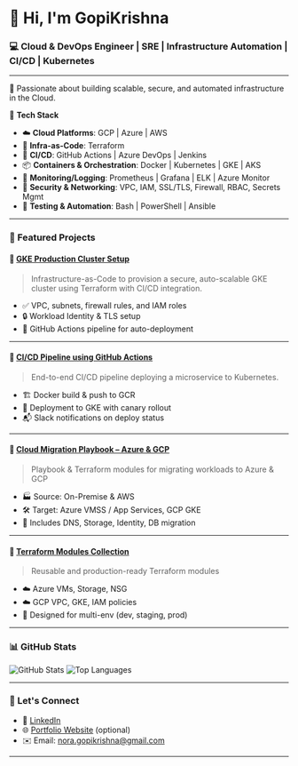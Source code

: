 # 👋 Hi, I'm GopiKrishna  
### 💻 Cloud & DevOps Engineer | SRE | Infrastructure Automation | CI/CD | Kubernetes

---

🚀 Passionate about building scalable, secure, and automated infrastructure in the Cloud.

🔧 **Tech Stack**  
- ☁️ **Cloud Platforms**: GCP | Azure | AWS  
- 🧱 **Infra-as-Code**: Terraform  
- 🔄 **CI/CD**: GitHub Actions | Azure DevOps | Jenkins
- 📦 **Containers & Orchestration**: Docker | Kubernetes | GKE | AKS  
- 📡 **Monitoring/Logging**: Prometheus | Grafana | ELK | Azure Monitor  
- 🔐 **Security & Networking**: VPC, IAM, SSL/TLS, Firewall, RBAC, Secrets Mgmt
- 🧪 **Testing & Automation**: Bash | PowerShell | Ansible  

---

### 📂 Featured Projects

#### 🔹 [GKE Production Cluster Setup](https://github.com/gopikrishnanora/gke-prod-cluster)
> Infrastructure-as-Code to provision a secure, auto-scalable GKE cluster using Terraform with CI/CD integration.

- ✅ VPC, subnets, firewall rules, and IAM roles
- 🔒 Workload Identity & TLS setup
- 🔁 GitHub Actions pipeline for auto-deployment

---

#### 🔹 [CI/CD Pipeline using GitHub Actions](https://github.com/gopikrishnanora/github-actions-cicd)
> End-to-end CI/CD pipeline deploying a microservice to Kubernetes.

- 🏗️ Docker build & push to GCR
- 🚀 Deployment to GKE with canary rollout
- 📬 Slack notifications on deploy status

---

#### 🔹 [Cloud Migration Playbook – Azure & GCP](https://github.com/gopikrishnanora/cloud-migration-playbook)
> Playbook & Terraform modules for migrating workloads to Azure & GCP

- 🏭 Source: On-Premise & AWS  
- 🛠️ Target: Azure VMSS / App Services, GCP GKE  
- 📁 Includes DNS, Storage, Identity, DB migration

---

#### 🔹 [Terraform Modules Collection](https://github.com/gopikrishnanora/terraform-modules)
> Reusable and production-ready Terraform modules

- ☁️ Azure VMs, Storage, NSG  
- ☁️ GCP VPC, GKE, IAM policies  
- 🔁 Designed for multi-env (dev, staging, prod)

---

### 📊 GitHub Stats

![GitHub Stats](https://github-readme-stats.vercel.app/api?username=YOUR_USERNAME&show_icons=true&theme=github_dark)
![Top Languages](https://github-readme-stats.vercel.app/api/top-langs/?username=YOUR_USERNAME&layout=compact&theme=github_dark)

---

### 🤝 Let's Connect

- 🔗 [LinkedIn](https://linkedin.com/in/gopikrishna-nora)
- 🌐 [Portfolio Website](https://yourportfolio.com) (optional)
- ✉️ Email: nora.gopikrishna@gmail.com

---
